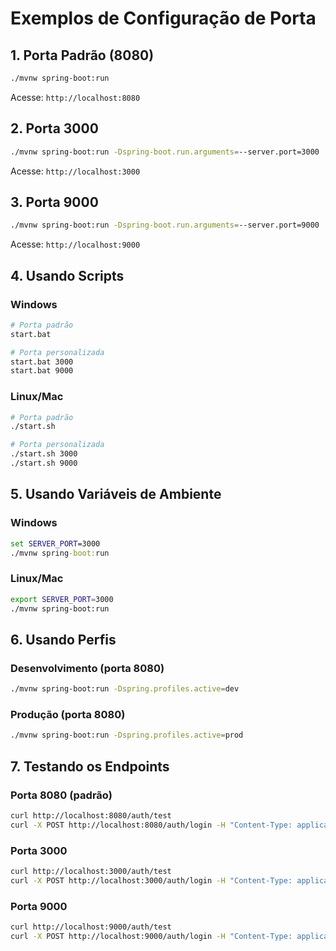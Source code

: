 # Exemplos de Configuração de Porta

## 1. Porta Padrão (8080)
```bash
./mvnw spring-boot:run
```
Acesse: `http://localhost:8080`

## 2. Porta 3000
```bash
./mvnw spring-boot:run -Dspring-boot.run.arguments=--server.port=3000
```
Acesse: `http://localhost:3000`

## 3. Porta 9000
```bash
./mvnw spring-boot:run -Dspring-boot.run.arguments=--server.port=9000
```
Acesse: `http://localhost:9000`

## 4. Usando Scripts

### Windows
```bash
# Porta padrão
start.bat

# Porta personalizada
start.bat 3000
start.bat 9000
```

### Linux/Mac
```bash
# Porta padrão
./start.sh

# Porta personalizada
./start.sh 3000
./start.sh 9000
```

## 5. Usando Variáveis de Ambiente

### Windows
```cmd
set SERVER_PORT=3000
./mvnw spring-boot:run
```

### Linux/Mac
```bash
export SERVER_PORT=3000
./mvnw spring-boot:run
```

## 6. Usando Perfis

### Desenvolvimento (porta 8080)
```bash
./mvnw spring-boot:run -Dspring.profiles.active=dev
```

### Produção (porta 8080)
```bash
./mvnw spring-boot:run -Dspring.profiles.active=prod
```

## 7. Testando os Endpoints

### Porta 8080 (padrão)
```bash
curl http://localhost:8080/auth/test
curl -X POST http://localhost:8080/auth/login -H "Content-Type: application/json" -d '{"email":"teste@teste.com","password":"123456"}'
```

### Porta 3000
```bash
curl http://localhost:3000/auth/test
curl -X POST http://localhost:3000/auth/login -H "Content-Type: application/json" -d '{"email":"teste@teste.com","password":"123456"}'
```

### Porta 9000
```bash
curl http://localhost:9000/auth/test
curl -X POST http://localhost:9000/auth/login -H "Content-Type: application/json" -d '{"email":"teste@teste.com","password":"123456"}'
```
